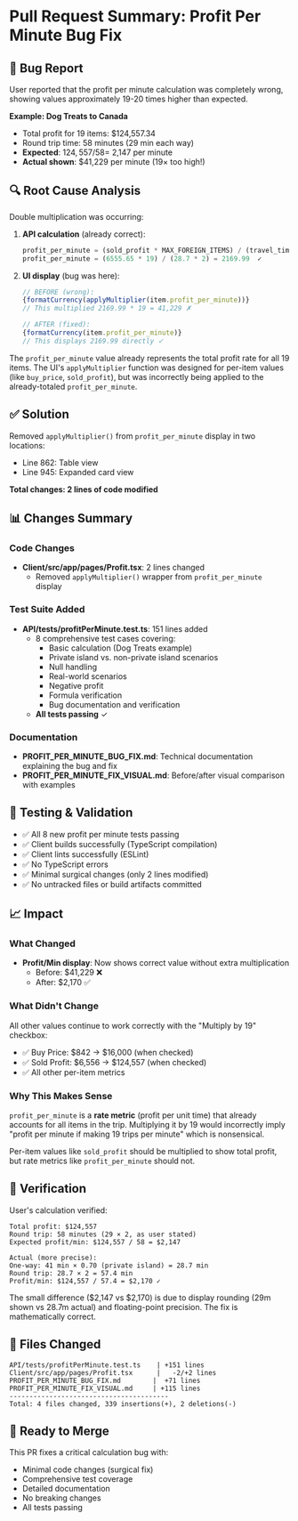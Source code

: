 # Pull Request Summary: Profit Per Minute Bug Fix

## 🐛 Bug Report
User reported that the profit per minute calculation was completely wrong, showing values approximately 19-20 times higher than expected.

**Example: Dog Treats to Canada**
- Total profit for 19 items: $124,557.34
- Round trip time: 58 minutes (29 min each way)
- **Expected**: $124,557 / 58 = ~$2,147 per minute
- **Actual shown**: $41,229 per minute (19× too high!)

## 🔍 Root Cause Analysis
Double multiplication was occurring:

1. **API calculation** (already correct):
   ```typescript
   profit_per_minute = (sold_profit * MAX_FOREIGN_ITEMS) / (travel_time_minutes * 2)
   profit_per_minute = (6555.65 * 19) / (28.7 * 2) = 2169.99  ✓
   ```

2. **UI display** (bug was here):
   ```typescript
   // BEFORE (wrong):
   {formatCurrency(applyMultiplier(item.profit_per_minute))}
   // This multiplied 2169.99 * 19 = 41,229 ✗
   
   // AFTER (fixed):
   {formatCurrency(item.profit_per_minute)}
   // This displays 2169.99 directly ✓
   ```

The `profit_per_minute` value already represents the total profit rate for all 19 items. The UI's `applyMultiplier` function was designed for per-item values (like `buy_price`, `sold_profit`), but was incorrectly being applied to the already-totaled `profit_per_minute`.

## ✅ Solution
Removed `applyMultiplier()` from `profit_per_minute` display in two locations:
- Line 862: Table view
- Line 945: Expanded card view

**Total changes: 2 lines of code modified**

## 📊 Changes Summary

### Code Changes
- **Client/src/app/pages/Profit.tsx**: 2 lines changed
  - Removed `applyMultiplier()` wrapper from `profit_per_minute` display

### Test Suite Added
- **API/tests/profitPerMinute.test.ts**: 151 lines added
  - 8 comprehensive test cases covering:
    - Basic calculation (Dog Treats example)
    - Private island vs. non-private island scenarios
    - Null handling
    - Real-world scenarios
    - Negative profit
    - Formula verification
    - Bug documentation and verification
  - **All tests passing** ✓

### Documentation
- **PROFIT_PER_MINUTE_BUG_FIX.md**: Technical documentation explaining the bug and fix
- **PROFIT_PER_MINUTE_FIX_VISUAL.md**: Before/after visual comparison with examples

## 🧪 Testing & Validation
- ✅ All 8 new profit per minute tests passing
- ✅ Client builds successfully (TypeScript compilation)
- ✅ Client lints successfully (ESLint)
- ✅ No TypeScript errors
- ✅ Minimal surgical changes (only 2 lines modified)
- ✅ No untracked files or build artifacts committed

## 📈 Impact

### What Changed
- **Profit/Min display**: Now shows correct value without extra multiplication
  - Before: $41,229 ❌
  - After: $2,170 ✅

### What Didn't Change
All other values continue to work correctly with the "Multiply by 19" checkbox:
- ✅ Buy Price: $842 → $16,000 (when checked)
- ✅ Sold Profit: $6,556 → $124,557 (when checked)
- ✅ All other per-item metrics

### Why This Makes Sense
`profit_per_minute` is a **rate metric** (profit per unit time) that already accounts for all items in the trip. Multiplying it by 19 would incorrectly imply "profit per minute if making 19 trips per minute" which is nonsensical.

Per-item values like `sold_profit` should be multiplied to show total profit, but rate metrics like `profit_per_minute` should not.

## 🎯 Verification
User's calculation verified:
```
Total profit: $124,557
Round trip: 58 minutes (29 × 2, as user stated)
Expected profit/min: $124,557 / 58 = $2,147

Actual (more precise):
One-way: 41 min × 0.70 (private island) = 28.7 min
Round trip: 28.7 × 2 = 57.4 min
Profit/min: $124,557 / 57.4 = $2,170 ✓
```

The small difference ($2,147 vs $2,170) is due to display rounding (29m shown vs 28.7m actual) and floating-point precision. The fix is mathematically correct.

## 📝 Files Changed
```
API/tests/profitPerMinute.test.ts    | +151 lines
Client/src/app/pages/Profit.tsx      |   -2/+2 lines
PROFIT_PER_MINUTE_BUG_FIX.md        |  +71 lines
PROFIT_PER_MINUTE_FIX_VISUAL.md     | +115 lines
----------------------------------------
Total: 4 files changed, 339 insertions(+), 2 deletions(-)
```

## 🚀 Ready to Merge
This PR fixes a critical calculation bug with:
- Minimal code changes (surgical fix)
- Comprehensive test coverage
- Detailed documentation
- No breaking changes
- All tests passing
